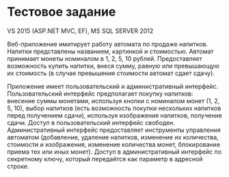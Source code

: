 ﻿# Тестовое задание
<p>VS 2015 (ASP.NET MVC, EF), MS SQL SERVER 2012</p>

<p>
Веб-приложение имитирует работу автомата по продаже напитков. Напитки представлены названием, картинкой и стоимостью.
Автомат принимает монеты номиналом в 1, 2, 5, 10 рублей. Предоставляет возможность купить напитки, внеся сумму, равную или превышающую их стоимость (в случае превышения стоимости автомат сдает сдачу).</p>

<p>
Приложение имеет пользовательский и административный интерфейс. Пользовательский интерфейс предполагает покупку напитков: внесение суммы монетами, используя кнопки с номиналом монет (1, 2, 5, 10), выбор напитков (есть возможность покупки нескольких напитков перед получением сдачи), используя изображения напитков, получение сдачи. Доступ в пользовательский интерфейс свободен. Административный интерфейс предоставляет инструменты управления автоматом (добавление, удаление напитков, изменение их количества, стоимости и изображения, изменение количества монет, блокирование приема тех или иных монет). Доступ в административный интерфейс по секретному ключу, который передаётся как параметр в адресной строке.
</p>


